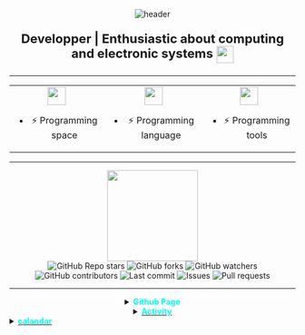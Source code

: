 <p align="center">
  <img src="https://capsule-render.vercel.app/api?type=waving&color=0:0f2027,50:2c5364,100:00c6ff&height=180&section=header&text=nythique%20&fontSize=48&fontColor=00ffe7" alt="header"/>
</p>

<p align="center" style="font-size: 22px;">
  <b>Developper | Enthusiastic about computing and electronic systems</b>
  <img src="https://em-content.zobj.net/source/animated-noto-color-emoji/356/fire_1f525.gif" width="30" style="vertical-align:middle;"/>
</p>

---

<div align="center">

<table>
  <tr>
    <td align="center">
      <img src="https://skillicons.dev/icons?i=bash,debian,windows,kali" height="32"/>
      <ul>
        <li>⚡ Programming space</li>
      </ul>
    </td>
    <td align="center">
      <img src="https://skillicons.dev/icons?i=python,js,cpp,c" height="32"/>
      <ul>
        <li>⚡ Programming language</li>
      </ul>
    </td>
    <td align="center">
      <img src="https://skillicons.dev/icons?i=nodejs,git,github,vscode" height="32"/>
      <ul>
        <li>⚡ Programming tools</li>
      </ul>
    </td>
  </tr>
</table>

</div>

---

<div align="center">

<img height="160em" src="https://github-readme-stats.vercel.app/api?username=nythique&show_icons=true&theme=algolia&count_private=true&include_all_commits=true"/>

<br>

<img src="https://img.shields.io/github/stars/nythique/PyLauncher?style=flat-square&color=ffd200&logo=github" alt="GitHub Repo stars"/>
<img src="https://img.shields.io/github/forks/nythique/PyLauncher?style=flat-square&logo=github" alt="GitHub forks"/>
<img src="https://img.shields.io/github/watchers/nythique/PyLauncher?style=flat-square&logo=github" alt="GitHub watchers"/>
<img src="https://img.shields.io/github/contributors/nythique/PyLauncher?style=flat-square&logo=github" alt="GitHub contributors"/>
<img src="https://img.shields.io/github/last-commit/nythique/nythique?style=flat-square&color=00ffe7" alt="Last commit"/>
<img src="https://img.shields.io/github/issues/nythique/PyLauncher?style=flat-square&color=ff3131" alt="Issues"/>
<img src="https://img.shields.io/github/issues-pr/nythique/PyLauncher?style=flat-square&color=00ffe7" alt="Pull requests"/>

</div>

---

<div align="center">

<details>
  <summary><b style="color:#00ffe7;">Github Page</b></summary>
    <p><a href="https://nythique.github.io">nythique.github.io</p>
</details>

<details>
  <summary><b style="color:#00ffe7;">Activity</b></summary>
  <ol>
    <div align="center">
    <img height="160em" src="https://github-readme-stats.vercel.app/api/top-langs/?username=nythique&layout=compact&theme=dark&hide=javascript,html"/>
    </div>
  </ol>
</details>
</div>

<details>
  <summary><b style="color:#00ffe7;">calandar</b></summary>
  <ul>
    <p>Today 11/09/2025
    <div align="center">
      <img src="https://github-readme-streak-stats.herokuapp.com/?user=nythique&theme=tokyonight_duo&hide_border=true&date_format=M%20j%5B%2C%20Y%5D" height="140"/>  
    </div>
  </ul>
</details>
